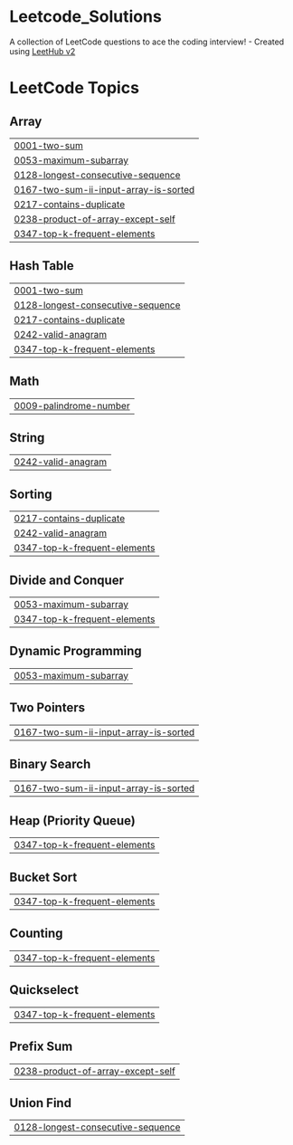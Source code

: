 # Leetcode_Solutions
A collection of LeetCode questions to ace the coding interview! - Created using [LeetHub v2](https://github.com/arunbhardwaj/LeetHub-2.0)

<!---LeetCode Topics Start-->
# LeetCode Topics
## Array
|  |
| ------- |
| [0001-two-sum](https://github.com/umangnaith/Leetcode_Solutions/tree/master/0001-two-sum) |
| [0053-maximum-subarray](https://github.com/umangnaith/Leetcode_Solutions/tree/master/0053-maximum-subarray) |
| [0128-longest-consecutive-sequence](https://github.com/umangnaith/Leetcode_Solutions/tree/master/0128-longest-consecutive-sequence) |
| [0167-two-sum-ii-input-array-is-sorted](https://github.com/umangnaith/Leetcode_Solutions/tree/master/0167-two-sum-ii-input-array-is-sorted) |
| [0217-contains-duplicate](https://github.com/umangnaith/Leetcode_Solutions/tree/master/0217-contains-duplicate) |
| [0238-product-of-array-except-self](https://github.com/umangnaith/Leetcode_Solutions/tree/master/0238-product-of-array-except-self) |
| [0347-top-k-frequent-elements](https://github.com/umangnaith/Leetcode_Solutions/tree/master/0347-top-k-frequent-elements) |
## Hash Table
|  |
| ------- |
| [0001-two-sum](https://github.com/umangnaith/Leetcode_Solutions/tree/master/0001-two-sum) |
| [0128-longest-consecutive-sequence](https://github.com/umangnaith/Leetcode_Solutions/tree/master/0128-longest-consecutive-sequence) |
| [0217-contains-duplicate](https://github.com/umangnaith/Leetcode_Solutions/tree/master/0217-contains-duplicate) |
| [0242-valid-anagram](https://github.com/umangnaith/Leetcode_Solutions/tree/master/0242-valid-anagram) |
| [0347-top-k-frequent-elements](https://github.com/umangnaith/Leetcode_Solutions/tree/master/0347-top-k-frequent-elements) |
## Math
|  |
| ------- |
| [0009-palindrome-number](https://github.com/umangnaith/Leetcode_Solutions/tree/master/0009-palindrome-number) |
## String
|  |
| ------- |
| [0242-valid-anagram](https://github.com/umangnaith/Leetcode_Solutions/tree/master/0242-valid-anagram) |
## Sorting
|  |
| ------- |
| [0217-contains-duplicate](https://github.com/umangnaith/Leetcode_Solutions/tree/master/0217-contains-duplicate) |
| [0242-valid-anagram](https://github.com/umangnaith/Leetcode_Solutions/tree/master/0242-valid-anagram) |
| [0347-top-k-frequent-elements](https://github.com/umangnaith/Leetcode_Solutions/tree/master/0347-top-k-frequent-elements) |
## Divide and Conquer
|  |
| ------- |
| [0053-maximum-subarray](https://github.com/umangnaith/Leetcode_Solutions/tree/master/0053-maximum-subarray) |
| [0347-top-k-frequent-elements](https://github.com/umangnaith/Leetcode_Solutions/tree/master/0347-top-k-frequent-elements) |
## Dynamic Programming
|  |
| ------- |
| [0053-maximum-subarray](https://github.com/umangnaith/Leetcode_Solutions/tree/master/0053-maximum-subarray) |
## Two Pointers
|  |
| ------- |
| [0167-two-sum-ii-input-array-is-sorted](https://github.com/umangnaith/Leetcode_Solutions/tree/master/0167-two-sum-ii-input-array-is-sorted) |
## Binary Search
|  |
| ------- |
| [0167-two-sum-ii-input-array-is-sorted](https://github.com/umangnaith/Leetcode_Solutions/tree/master/0167-two-sum-ii-input-array-is-sorted) |
## Heap (Priority Queue)
|  |
| ------- |
| [0347-top-k-frequent-elements](https://github.com/umangnaith/Leetcode_Solutions/tree/master/0347-top-k-frequent-elements) |
## Bucket Sort
|  |
| ------- |
| [0347-top-k-frequent-elements](https://github.com/umangnaith/Leetcode_Solutions/tree/master/0347-top-k-frequent-elements) |
## Counting
|  |
| ------- |
| [0347-top-k-frequent-elements](https://github.com/umangnaith/Leetcode_Solutions/tree/master/0347-top-k-frequent-elements) |
## Quickselect
|  |
| ------- |
| [0347-top-k-frequent-elements](https://github.com/umangnaith/Leetcode_Solutions/tree/master/0347-top-k-frequent-elements) |
## Prefix Sum
|  |
| ------- |
| [0238-product-of-array-except-self](https://github.com/umangnaith/Leetcode_Solutions/tree/master/0238-product-of-array-except-self) |
## Union Find
|  |
| ------- |
| [0128-longest-consecutive-sequence](https://github.com/umangnaith/Leetcode_Solutions/tree/master/0128-longest-consecutive-sequence) |
<!---LeetCode Topics End-->